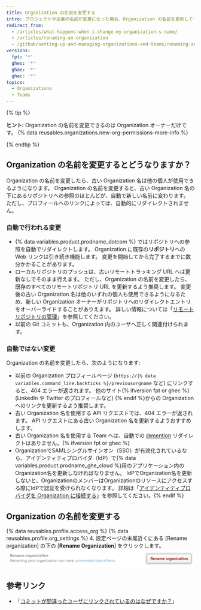 ```yaml
---
title: Organization の名前を変更する
intro: プロジェクトや企業の名前が変更になった場合、Organization の名前を更新して一致させることができます。
redirect_from:
  - /articles/what-happens-when-i-change-my-organization-s-name/
  - /articles/renaming-an-organization
  - /github/setting-up-and-managing-organizations-and-teams/renaming-an-organization
versions:
  fpt: '*'
  ghes: '*'
  ghae: '*'
  ghec: '*'
topics:
  - Organizations
  - Teams
---
```


{% tip %}

**ヒント:** Organization の名前を変更できるのは Organization オーナーだけです。 {% data reusables.organizations.new-org-permissions-more-info %}

{% endtip %}

## Organization の名前を変更するとどうなりますか？

Organization の名前を変更したら、古い Organization 名は他の個人が使用できるようになります。 Organization の名前を変更すると、古い Organization 名の下にあるリポジトリへの参照のほとんどが、自動で新しい名前に変わります。 ただし、プロフィールへのリンクによっては、自動的にリダイレクトされません。

### 自動で行われる変更

- {% data variables.product.prodname_dotcom %} ではリポジトリへの参照を自動でリダイレクトします。  Organization に既存の**リポジトリ**への Web リンクは引き続き機能します。 変更を開始してから完了するまでに数分かかることがあります。
- ローカルリポジトリのプッシュは、古いリモートトラッキング URL へは更新なしでそのまま行えます。 ただし、Organization の名前を変更したら、既存のすべてのリモートリポジトリ URL を更新するよう推奨します。 変更後の古い Organization 名は他のいずれの個人も使用できるようになるため、新しい Organization オーナーがリポジトリへのリダイレクトエントリをオーバーライドすることがありえます。 詳しい情報については「[リモートリポジトリの管理](/github/getting-started-with-github/managing-remote-repositories)」を参照してください。
- 以前の Git コミットも、Organization 内のユーザへ正しく関連付けられます。

### 自動ではない変更

Organization の名前を変更したら、次のようになります:
- 以前の Organization プロフィールページ (`https://{% data variables.command_line.backticks %}/previousorgname` など) にリンクすると、404 エラーが返されます。 他のサイト{% ifversion fpt or ghec %} (LinkedIn や Twitter のプロフィールなど) {% endif %}からの Organization へのリンクを更新するよう推奨します。
- 古い Organization 名を使用する API リクエストでは、404 エラーが返されます。 API リクエストにある古い Organization 名を更新するようおすすめします。
- 古い Organization 名を使用する Team へは、自動での [@mention](/articles/basic-writing-and-formatting-syntax/#mentioning-people-and-teams) リダイレクトはありません。{% ifversion fpt or ghec %}
- OrganizationでSAMLシングルサインオン（SSO）が有効化されているなら、アイデンティティプロバイダ（IdP）で{% data variables.product.prodname_ghe_cloud %}用のアプリケーション内のOrganization名を更新しなければなりません。 IdPでOrganization名を更新しないと、OrganizationのメンバーはOrganizationのリソースにアクセスする際にIdPで認証を受けられなくなります。 詳細は「[アイデンティティプロバイダを Organization に接続する](/github/setting-up-and-managing-organizations-and-teams/connecting-your-identity-provider-to-your-organization)」を参照してください。{% endif %}

## Organization の名前を変更する

{% data reusables.profile.access_org %}
{% data reusables.profile.org_settings %}
4. 設定ページの末尾近くにある [Rename organization] の下の [**Rename Organization**] をクリックします。 ![[Rename organization] ボタン](/assets/images/help/settings/settings-rename-organization.png)

## 参考リンク

* 「[コミットが間違ったユーザにリンクされているのはなぜですか？](/articles/why-are-my-commits-linked-to-the-wrong-user)」
